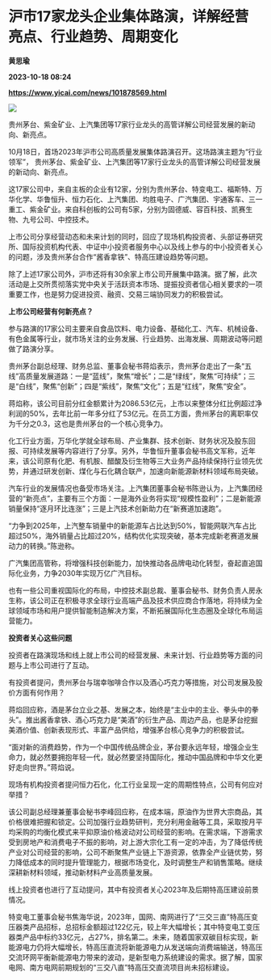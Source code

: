 # 沪市17家龙头企业集体路演，详解经营亮点、行业趋势、周期变化
**黄思瑜**

**2023-10-18 08:24**

**https://www.yicai.com/news/101878569.html**

![](https://imgcdn.yicai.com/uppics/slides/2023/10/fd77d983344b6e641196f7beb9a6852b.jpg)

贵州茅台、紫金矿业、上汽集团等17家行业龙头的高管详解公司经营发展的新动向、新亮点。

10月18日，首场2023年沪市公司高质量发展集体路演召开。这场路演主题为“行业领军”， 贵州茅台、紫金矿业、上汽集团等17家行业龙头的高管详解公司经营发展的新动向、新亮点。

这17家公司中，来自主板的企业有12家，分别为贵州茅台、特变电工、福斯特、万华化学、华鲁恒升、恒力石化、上汽集团、均胜电子、广汽集团、宇通客车、三一重工、紫金矿业。来自科创板的公司有5家，分别为固德威、容百科技、凯赛生物、九号公司、中控技术。

上市公司分享经营动态和未来计划的同时，回应了现场机构投资者、头部证券研究所、国际投资机构代表、中证中小投资者服务中心以及线上参与的中小投资者关心的问题，涉及贵州茅台合作“酱香拿铁”、特高压建设趋势等问题。

除了上述17家公司外，沪市还将有30余家上市公司开展集中路演。据了解，此次活动是上交所贯彻落实党中央关于活跃资本市场、提振投资者信心相关要求的一项重要工作，也是努力促进投资、融资、交易三端协同发力的积极尝试。

**上市公司经营有何新亮点？**

参与路演的17家公司主要来自食品饮料、电力设备、基础化工、汽车、机械设备、有色金属等行业，就市场关注的业务发展、行业趋势、出海发展、周期波动等问题做了路演分享。

贵州茅台副总经理、财务总监、董事会秘书蒋焰表示，贵州茅台走出了一条“五线”高质量发展道路：一是“蓝线”，聚焦“增长”；二是“绿线”，聚焦“可持续”；三是“白线”，聚焦“创新”；四是“紫线”，聚焦“文化”；五是“红线”，聚焦“安全”。

蒋焰称，该公司目前分红金额累计为2086.53亿元，上市以来整体分红比例超过净利润的50%，去年比前一年多分红了53亿元。在员工方面，贵州茅台的离职率仅为千分之0.3，这也是贵州茅台的一个核心竞争力。

化工行业方面，万华化学就全球布局、产业集群、技术创新、财务状况及股东回报、可持续发展等内容进行了分享。另外，华鲁恒升董事会秘书高文军称，近年来，该公司原有化肥、有机胺、醋酸及衍生物等三大业务产品持续保持行业领先优势，并通过研发创新、煤化与石化耦合联产，加速向新能源新材料领域布局突破。

汽车行业的发展情况也备受市场关注。上汽集团董事会秘书陈逊认为，上汽集团经营的“新亮点”，主要有三个方面：一是海外业务将实现“规模性盈利”；二是新能源销量保持“逐月环比连涨”；三是上汽技术创新助力在“新赛道加速跑”。

“力争到2025年，上汽整车销量中的新能源车占比达到50%，智能网联汽车占比超过50%，海外销量占比超过20%，结构优化实现突破，基本完成新老赛道发展动力的转换。”陈逊称。

广汽集团高管称，将增强科技创新能力，加快推动各品牌电动化转型，奋起直追国际化业务，力争2030年实现万亿广汽目标。

也有一些公司重视国际化的布局，中控技术副总裁、董事会秘书、财务负责人房永生称，该公司正在积极寻求全球行业高端产品及技术供应商合作落地，将持续为全球领域市场和用户提供智能制造解决方案，不断拓展国际化生态圈及全球化布局运营能力。

**投资者关心这些问题**

投资者在路演现场和线上就上市公司的经营发展、未来计划、行业趋势等方面的问题与上市公司进行了互动。

有投资者提问，贵州茅台与瑞幸咖啡合作以及酒心巧克力等措施，对公司发展及股价方面有何作用？

蒋焰回应称，酒是茅台立业之基、发展之本，始终是“主业中的主业、拳头中的拳头”。推出酱香拿铁、酒心巧克力是“美酒”的衍生产品、周边产品，也是茅台挖掘美酒价值、创新表现形式、丰富产品供给，增强茅台核心竞争力的积极尝试。

“面对新的消费趋势，作为一个中国传统品牌企业，茅台要永远年轻，增强企业生命力，就必然要拥抱年轻一代，就必然要坚持国际化，推动中国品牌和中华文化更好走向世界。”蒋焰说。

现场有机构投资者提问恒力石化，化工行业呈现一定的周期性特点，公司有何应对举措？

该公司副总经理兼董事会秘书李峰回应称，在成本端，原油作为世界大宗商品，其价格很难把握和锁定。公司加强行业趋势研判，充分利用金融等工具，采取按月平均采购的均衡化模式来平抑原油价格波动对公司经营的影响。在需求端，下游需求受到房地产和消费电子不振的影响，对上游大宗化工有一定的冲击，为了降低传统产业对公司经营的影响，公司不断聚焦产业链上下游资源，依靠全产业链优势，努力降低成本的同时提升管理能力，根据市场变化，及时调整生产和销售策略。继续深耕新材料领域，推动新材料产业高质量发展。

线上投资者也进行了互动提问，其中有投资者关心2023年及后期特高压建设前景情况。

特变电工董事会秘书焦海华说，2023年，国网、南网进行了“三交三直”特高压变压器类产品招标，总招标金额超过122亿元，较上年大幅增长；其中特变电工变压器类产品中标约33亿元，占27%，排名第二。未来，随着国家双碳目标实现，新能源电力仍将大幅增长，特高压直流将新能源电力从发送端向消费端输送，特高压交流环网平衡新能源电力带来的波动，是新型电力系统建设的需求。据了解，国家电网、南方电网前期规划的“三交八直”特高压交直流项目尚未招标建设。